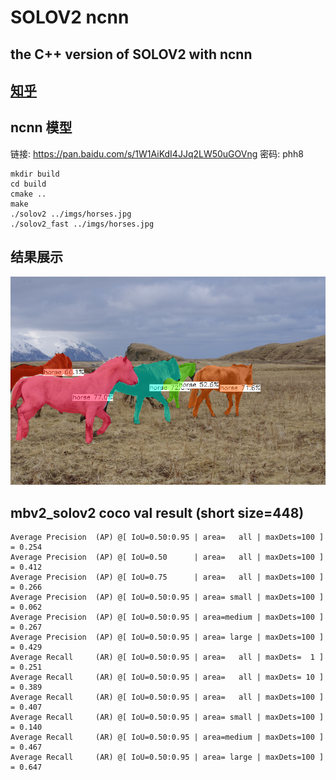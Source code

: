 # SOLOV2 ncnn

## the C++ version of SOLOV2 with ncnn

## [知乎](https://zhuanlan.zhihu.com/p/361900997?utm_source=qq&utm_medium=social&utm_oi=872955404320141312)


## ncnn 模型
链接: https://pan.baidu.com/s/1W1AiKdI4JJq2LW50uGOVng  密码: phh8

```
mkdir build
cd build 
cmake ..
make 
./solov2 ../imgs/horses.jpg
./solov2_fast ../imgs/horses.jpg
```

## 结果展示
![avatar](imgs/result.png)

## mbv2_solov2 coco val result (short size=448)


    Average Precision  (AP) @[ IoU=0.50:0.95 | area=   all | maxDets=100 ] = 0.254
    Average Precision  (AP) @[ IoU=0.50      | area=   all | maxDets=100 ] = 0.412
    Average Precision  (AP) @[ IoU=0.75      | area=   all | maxDets=100 ] = 0.266
    Average Precision  (AP) @[ IoU=0.50:0.95 | area= small | maxDets=100 ] = 0.062
    Average Precision  (AP) @[ IoU=0.50:0.95 | area=medium | maxDets=100 ] = 0.267
    Average Precision  (AP) @[ IoU=0.50:0.95 | area= large | maxDets=100 ] = 0.429
    Average Recall     (AR) @[ IoU=0.50:0.95 | area=   all | maxDets=  1 ] = 0.251
    Average Recall     (AR) @[ IoU=0.50:0.95 | area=   all | maxDets= 10 ] = 0.389
    Average Recall     (AR) @[ IoU=0.50:0.95 | area=   all | maxDets=100 ] = 0.407
    Average Recall     (AR) @[ IoU=0.50:0.95 | area= small | maxDets=100 ] = 0.140
    Average Recall     (AR) @[ IoU=0.50:0.95 | area=medium | maxDets=100 ] = 0.467
    Average Recall     (AR) @[ IoU=0.50:0.95 | area= large | maxDets=100 ] = 0.647

